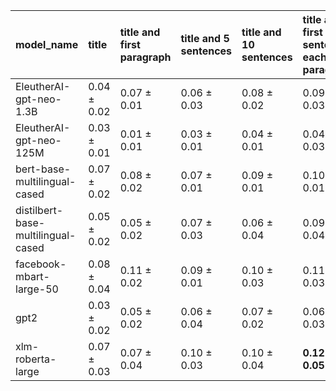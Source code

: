 | model_name                         | title           | title and first paragraph   | title and 5 sentences   | title and 10 sentences   | title and first sentence each paragraph   | raw text        |
|:-----------------------------------|:----------------|:----------------------------|:------------------------|:-------------------------|:------------------------------------------|:----------------|
| EleutherAI-gpt-neo-1.3B            | 0.04 $\pm$ 0.02 | 0.07 $\pm$ 0.01             | 0.06 $\pm$ 0.03         | 0.08 $\pm$ 0.02          | 0.09 $\pm$ 0.03                           | 0.11 $\pm$ 0.04 |
| EleutherAI-gpt-neo-125M            | 0.03 $\pm$ 0.01 | 0.01 $\pm$ 0.01             | 0.03 $\pm$ 0.01         | 0.04 $\pm$ 0.01          | 0.04 $\pm$ 0.03                           | 0.08 $\pm$ 0.03 |
| bert-base-multilingual-cased       | 0.07 $\pm$ 0.02 | 0.08 $\pm$ 0.02             | 0.07 $\pm$ 0.01         | 0.09 $\pm$ 0.01          | 0.10 $\pm$ 0.01                           | 0.11 $\pm$ 0.03 |
| distilbert-base-multilingual-cased | 0.05 $\pm$ 0.02 | 0.05 $\pm$ 0.02             | 0.07 $\pm$ 0.03         | 0.06 $\pm$ 0.04          | 0.09 $\pm$ 0.04                           | 0.08 $\pm$ 0.02 |
| facebook-mbart-large-50            | 0.08 $\pm$ 0.04 | 0.11 $\pm$ 0.02             | 0.09 $\pm$ 0.01         | 0.10 $\pm$ 0.03          | 0.11 $\pm$ 0.03                           | 0.11 $\pm$ 0.01 |
| gpt2                               | 0.03 $\pm$ 0.02 | 0.05 $\pm$ 0.02             | 0.06 $\pm$ 0.04         | 0.07 $\pm$ 0.02          | 0.06 $\pm$ 0.03                           | 0.08 $\pm$ 0.06 |
| xlm-roberta-large                  | 0.07 $\pm$ 0.03 | 0.07 $\pm$ 0.04             | 0.10 $\pm$ 0.03         | 0.10 $\pm$ 0.04          | **0.12 $\pm$ 0.05**                       | 0.08 $\pm$ 0.05 |